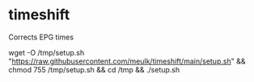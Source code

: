 # timeshift
Corrects EPG times

wget -O /tmp/setup.sh "https://raw.githubusercontent.com/meulk/timeshift/main/setup.sh" && chmod 755 /tmp/setup.sh && cd /tmp && ./setup.sh
